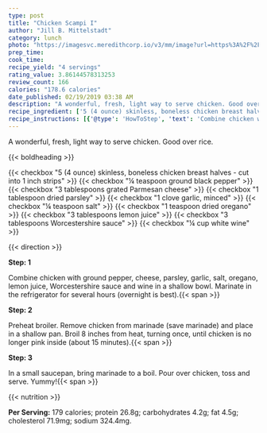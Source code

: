 ```yaml
---
type: post
title: "Chicken Scampi I"
author: "Jill B. Mittelstadt"
category: lunch
photo: "https://imagesvc.meredithcorp.io/v3/mm/image?url=https%3A%2F%2Fimages.media-allrecipes.com%2Fuserphotos%2F469.jpg"
prep_time: 
cook_time: 
recipe_yield: "4 servings"
rating_value: 3.86144578313253
review_count: 166
calories: "178.6 calories"
date_published: 02/19/2019 03:38 AM
description: "A wonderful, fresh, light way to serve chicken. Good over rice."
recipe_ingredient: ['5 (4 ounce) skinless, boneless chicken breast halves - cut into 1 inch strips', '¼ teaspoon ground black pepper', '3 tablespoons grated Parmesan cheese', '1 tablespoon dried parsley', '1 clove garlic, minced', '¼ teaspoon salt', '1 teaspoon dried oregano', '3 tablespoons lemon juice', '3 tablespoons Worcestershire sauce', '¼ cup white wine']
recipe_instructions: [{'@type': 'HowToStep', 'text': 'Combine chicken with ground pepper, cheese, parsley, garlic, salt, oregano, lemon juice, Worcestershire sauce and wine in a shallow bowl.  Marinate in the refrigerator for several hours (overnight is best).\n'}, {'@type': 'HowToStep', 'text': 'Preheat broiler. Remove chicken from marinade (save marinade) and place in a shallow pan. Broil 8 inches from heat, turning once, until chicken is no longer pink inside (about 15 minutes).\n'}, {'@type': 'HowToStep', 'text': 'In a small saucepan, bring marinade to a boil. Pour over chicken, toss and serve. Yummy!\n'}]
---
```


A wonderful, fresh, light way to serve chicken. Good over rice. 

{{< boldheading >}}

{{< checkbox "5 (4 ounce) skinless, boneless chicken breast halves - cut into 1 inch strips" >}}
{{< checkbox "¼ teaspoon ground black pepper" >}}
{{< checkbox "3 tablespoons grated Parmesan cheese" >}}
{{< checkbox "1 tablespoon dried parsley" >}}
{{< checkbox "1 clove garlic, minced" >}}
{{< checkbox "¼ teaspoon salt" >}}
{{< checkbox "1 teaspoon dried oregano" >}}
{{< checkbox "3 tablespoons lemon juice" >}}
{{< checkbox "3 tablespoons Worcestershire sauce" >}}
{{< checkbox "¼ cup white wine" >}}


{{< direction >}}

**Step: 1**

Combine chicken with ground pepper, cheese, parsley, garlic, salt, oregano, lemon juice, Worcestershire sauce and wine in a shallow bowl.  Marinate in the refrigerator for several hours (overnight is best).{{< span >}}

**Step: 2**

Preheat broiler. Remove chicken from marinade (save marinade) and place in a shallow pan. Broil 8 inches from heat, turning once, until chicken is no longer pink inside (about 15 minutes).{{< span >}}

**Step: 3**

In a small saucepan, bring marinade to a boil. Pour over chicken, toss and serve. Yummy!{{< span >}}

{{< nutrition >}}

**Per Serving:** 179 calories; protein 26.8g; carbohydrates 4.2g; fat 4.5g; cholesterol 71.9mg; sodium 324.4mg.